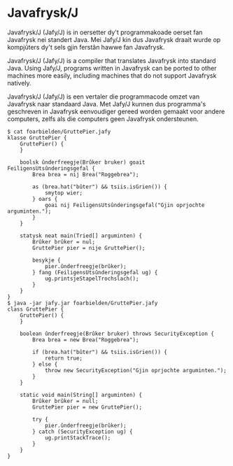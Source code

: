 # Javafrysk/J

Javafrysk/J (Jafy/J) is in oersetter dy't programmakoade oerset fan Javafrysk nei standert Java. Mei Jafy/J kin dus Javafrysk draait wurde op kompjûters dy't sels gjin ferstân hawwe fan Javafrysk.

Javafrysk/J (Jafy/J) is a compiler that translates Javafrysk into standard Java. Using Jafy/J, programs written in Javafrysk can be ported to other machines more easily, including machines that do not support Javafrysk natively.

Javafrysk/J (Jafy/J) is een vertaler die programmacode omzet van Javafrysk naar standaard Java. Met Jafy/J kunnen dus programma's geschreven in Javafrysk eenvoudiger gereed worden gemaakt voor andere computers, zelfs als die computers geen Javafrysk ondersteunen.

````
$ cat foarbielden/GruttePier.jafy
klasse GruttePier {
    GruttePier() {
    }

    boolsk ûnderfreegje(Brûker bruker) goait FeiligensUtsûnderingsgefal {
        Brea brea = nij Brea("Roggebrea");

        as (brea.hat("bûter") && tsiis.isGrien()) {
            smytop wier;
        } oars {
            goai nij FeiligensUtsûnderingsgefal("Gjin oprjochte arguminten.");
        }
    }

    statysk neat main(Tried[] arguminten) {
        Brûker brûker = nul;
        GruttePier pier = nije GruttePier();

        besykje {
            pier.ûnderfreegje(brûker);
        } fang (FeiligensUtsûnderingsgefal ug) {
            ug.printsjeStapelTrochslach();
        }
    }
}
$ java -jar jafy.jar foarbielden/GruttePier.jafy
class GruttePier {
    GruttePier() {
    }

    boolean ûnderfreegje(Brûker bruker) throws SecurityException {
        Brea brea = new Brea("Roggebrea");

        if (brea.hat("bûter") && tsiis.isGrien()) {
            return true;
        } else {
            throw new SecurityException("Gjin oprjochte arguminten.");
        }
    }

    static void main(String[] arguminten) {
        Brûker brûker = null;
        GruttePier pier = new GruttePier();

        try {
            pier.ûnderfreegje(brûker);
        } catch (SecurityException ug) {
            ug.printStackTrace();
        }
    }
}
````
